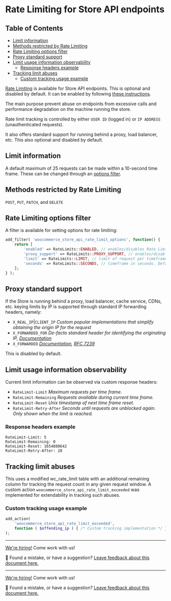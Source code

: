 # Rate Limiting for Store API endpoints  <!-- omit in toc -->

## Table of Contents <!-- omit in toc -->

- [Limit information](#limit-information)
- [Methods restricted by Rate Limiting](#methods-restricted-by-rate-limiting)
- [Rate Limiting options filter](#rate-limiting-options-filter)
- [Proxy standard support](#proxy-standard-support)
- [Limit usage information observability](#limit-usage-information-observability)
    - [Response headers example](#response-headers-example)
- [Tracking limit abuses](#tracking-limit-abuses)
    - [Custom tracking usage example](#custom-tracking-usage-example)

[Rate Limiting](https://github.com/woocommerce/woocommerce-blocks/pull/5962) is available for Store API endpoints. This is optional and disabled by default. It can be enabled by following [these instructions](#rate-limiting-options-filter).

The main purpose prevent abuse on endpoints from excessive calls and performance degradation on the machine running the store.

Rate limit tracking is controlled by either `USER ID` (logged in) or `IP ADDRESS` (unauthenticated requests).

It also offers standard support for running behind a proxy, load balancer, etc. This also optional and disabled by default.


## Limit information

A default maximum of 25 requests can be made within a 10-second time frame. These can be changed through an [options filter](#rate-limiting-options-filter).

## Methods restricted by Rate Limiting

`POST`, `PUT`, `PATCH`, and `DELETE`

## Rate Limiting options filter

A filter is available for setting options for rate limiting:

```php
add_filter( 'woocommerce_store_api_rate_limit_options', function() {
	return [
		'enabled' => RateLimits::ENABLED, // enables/disables Rate Limiting. Default: false
		'proxy_support' => RateLimits::PROXY_SUPPORT, // enables/disables Proxy support. Default: false
		'limit' => RateLimits::LIMIT, // limit of request per timeframe. Default: 25
		'seconds' => RateLimits::SECONDS, // timeframe in seconds. Default: 10
	];
} );
```

## Proxy standard support

If the Store is running behind a proxy, load balancer, cache service, CDNs, etc. keying limits by IP is supported through standard IP forwarding headers, namely:

- `X_REAL_IP`|`CLIENT_IP` *Custom popular implementations that simplify obtaining the origin IP for the request*
- `X_FORWARDED_FOR` *De-facto standard header for identifying the originating IP, [Documentation](https://developer.mozilla.org/en-US/docs/Web/HTTP/Headers/X-Forwarded-For)*
- `X_FORWARDED` *[Documentation](https://developer.mozilla.org/en-US/docs/Web/HTTP/Headers/Forwarded), [RFC 7239](https://datatracker.ietf.org/doc/html/rfc7239)*

This is disabled by default.

## Limit usage information observability

Current limit information can be observed via custom response headers:

- `RateLimit-Limit` *Maximum requests per time frame.*
- `RateLimit-Remaining` *Requests available during current time frame.*
- `RateLimit-Reset` *Unix timestamp of next time frame reset.*
- `RateLimit-Retry-After` *Seconds until requests are unblocked again. Only shown when the limit is reached.*

### Response headers example

```http
RateLimit-Limit: 5
RateLimit-Remaining: 0
RateLimit-Reset: 1654880642
RateLimit-Retry-After: 28
```

## Tracking limit abuses

This uses a modified wc_rate_limit table with an additional remaining column for tracking the request count in any given request window.
A custom action `woocommerce_store_api_rate_limit_exceeded` was implemented for extendability in tracking such abuses.

### Custom tracking usage example

```php
add_action(
    'woocommerce_store_api_rate_limit_exceeded',
    function ( $offending_ip ) { /* Custom tracking implementation */ }
);
```

---

[We're hiring!](https://woocommerce.com/careers/) Come work with us!

🐞 Found a mistake, or have a suggestion? [Leave feedback about this document here.](https://github.com/woocommerce/woocommerce-gutenberg-products-block/issues/new?assignees=&labels=type%3A+documentation&template=--doc-feedback.md&title=Feedback%20on%20./src/StoreApi/docs/rate-limiting.md)

<!-- /FEEDBACK -->
<!-- FEEDBACK -->

---

[We're hiring!](https://woocommerce.com/careers/) Come work with us!

🐞 Found a mistake, or have a suggestion? [Leave feedback about this document here.](https://github.com/woocommerce/woocommerce-blocks/issues/new?assignees=&labels=type%3A+documentation&template=--doc-feedback.md&title=Feedback%20on%20./src/StoreApi/docs/rate-limiting.md)

<!-- /FEEDBACK -->

